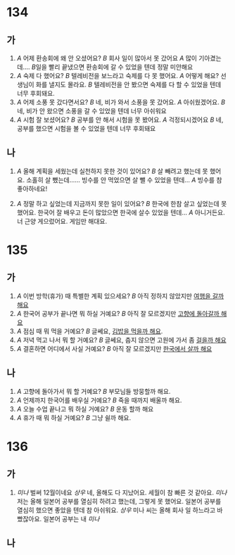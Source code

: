 # 134
## 가
1. *A* 어제 환송회에 왜 안 오셨어요?
   *B* 회사 일이 많아서 못 갔어요
   *A* 많이 기아겼는데....
   *B*일을 빨리 끝냈으면 환송회에 갈 수 있었을 텐데 정말 미안해요
2. *A* 숙제 다 했어요?
   *B* 텔레비전을 보느라고 숙제를 다 못 했어요.
   *A* 어떻게 해요? 선생님이 화를 낼지도 몰라요.
   *B* 텔레비전을 안 봤으면 숙제를 다 할 수 있었을 텐데 너무 후회돼요.
3. *A* 어제 소풍 못 갔다면서요?
   *B* 네, 비가 와서 소풍을 못 갔어요.
   *A* 아쉬웠겠어요.
   *B* 네, 비가 안 왔으면 소풍을 갈 수 있었을 텐데 너무 아쉬워요
4. *A* 시험 잘 보셨어요?
   *B* 공부를 안 해서 시험을 못 봤어요.
   *A* 걱정되시겠어요
   *B* 네, 공부를 했으면 시험을 볼 수 있었을 텐데 너무 후회돼요
## 나
1. *A* 올해 계획을 세웠는데 실천하지 못한 것이 있어요?
   *B* 살 빼려고 했는데 못 했어요. 소홀히 살 뺐는데...... 빙수를 안 먹었으면 살 뺄 수 있었을 텐데...
   *A* 빙수를 참 좋아하네요!

2. *A* 정말 하고 싶었는데 지금까지 못한 일이 있어요?
   *B* 한국에 한참 살고 싶었는데 못 했어요. 한국어 잘 배우고 돈이 많았으면 한국에 살수 있었을 텐데...
   *A* 아니거든요. 너 근양 게으렀어요.  게임만 해대요.
# 135
## 가
1. *A* 이번 방학(휴가) 때 특별한 계획 있으세요?
   *B*  아직 정하지 않았지만 <u>여행을 갈까 해요</u>
2. *A* 한국어 공부가 끝나면 뭐 하실 거예요?
   *B* 아직 잘 모르겠지만 <u>고향에 돌아갈까 해요</u>
3. *A* 점심 때 뭐 먹을 거예요?
   *B*  글쎄요, <u>김밥을 먹을까 해요</u>.
4. *A* 저녁 먹고 나서 뭐 할 거예요?
   *B* 글쎄요, 춥지 않으면 고원에 가서 좀 <u>걸을까 해요</u>
5. *A* 결혼하면 어디에서 사실 거예요?
   *B*  아직 잘 모르겠지만 <u>한국에서 살까 해요</u>
## 나
1. *A* 고향에 돌아가서 뭐 할 거예요?
   *B* 부모님들 방뭉할까 해요.
2. *A* 언제까지 한국어를 배우실 거예요?
   *B* 죽을 때까지 배울까 해요.
3. *A* 오늘 수업 끝나고 뭐 하실 거예요?
   *B*  운동 할까 해요
4. *A* 휴가 때 뭐 하실 거예요?
   *B* 그냥 쉴까 해요.
# 136
## 가
1. *미나* 벌써 12월이네요
   *상우* 네, 올해도 다 지났어요. 세월이 참 빠른 것 같아요.
   *미나* 저는 올해 일본어 공부를 열심히 하려고 했는데, 그렇게 못 했어요. 일본어 공부를 열심히 했으면 좋았을 텐데 참 아쉬워요.
   *상우* 미나 씨는 올해 회사 일 하느라고 바빴잖아요. 일본어 공부는 내
   *미나*
## 나